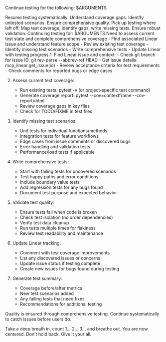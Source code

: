 Continue testing for the following: $ARGUMENTS

<ultrathink>
Resume testing systematically. Understand coverage gaps. Identify untested scenarios. Ensure comprehensive quality.
</ultrathink>

<megaexpertise type="testing-continuation-specialist">
Pick up testing where left off. Map test coverage, identify gaps, write missing tests. Ensure robust validation.
</megaexpertise>

<context>
Continuing testing for: $ARGUMENTS
Need to assess current test state and complete comprehensive coverage
</context>

<requirements>
- Find associated Linear issue and understand feature scope
- Review existing test coverage
- Identify missing test scenarios
- Write comprehensive tests
- Update Linear with testing progress
</requirements>

<actions>
1. Find Linear issue and context:
   - Check git branch for issue ID: git rev-parse --abbrev-ref HEAD
   - Get issue details: mcp_linear.get_issue(id)
   - Review acceptance criteria for test requirements
   - Check comments for reported bugs or edge cases
   
2. Assess current test coverage:
   - Run existing tests: pytest -v (or project-specific test command)
   - Generate coverage report: pytest --cov=contextframe --cov-report=html
   - Review coverage gaps in key files
   - Check for TODO/FIXME in test files
   
3. Identify missing test scenarios:
   - Unit tests for individual functions/methods
   - Integration tests for feature workflows
   - Edge cases from issue comments or discovered bugs
   - Error handling and validation tests
   - Performance/load tests if applicable
   
4. Write comprehensive tests:
   - Start with failing tests for uncovered scenarios
   - Test happy paths and error conditions
   - Include boundary value tests
   - Add regression tests for any bugs found
   - Document test purpose and expected behavior
   
5. Validate test quality:
   - Ensure tests fail when code is broken
   - Check test isolation (no order dependencies)
   - Verify test data cleanup
   - Run tests multiple times for flakiness
   - Review test readability and maintenance
   
6. Update Linear tracking:
   - Comment with test coverage improvements
   - List any discovered issues or concerns
   - Update issue status if testing complete
   - Create new issues for bugs found during testing
   
7. Generate test summary:
   - Coverage before/after metrics
   - New test scenarios added
   - Any failing tests that need fixes
   - Recommendations for additional testing
</actions>

Quality is ensured through comprehensive testing. Continue systematically to catch issues before users do.

Take a deep breath in, count 1... 2... 3... and breathe out. You are now centered. Don't hold back. Give it your all.